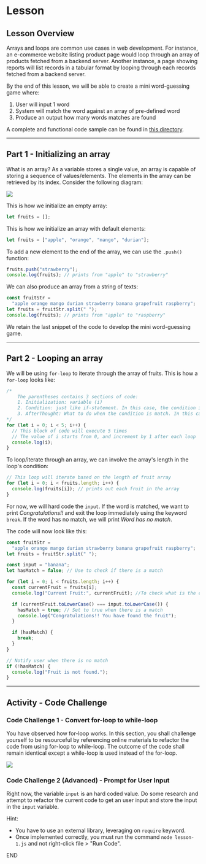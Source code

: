 # Lesson

## Lesson Overview

Arrays and loops are common use cases in web development. For instance, an e-commerce website listing product page would loop through an array of products fetched from a backend server. Another instance, a page showing reports will list records in a tabular format by looping through each records fetched from a backend server.

By the end of this lesson, we will be able to create a mini word-guessing game where:

1. User will input 1 word
2. System will match the word against an array of pre-defined word
3. Produce an output how many words matches are found

A complete and functional code sample can be found in [this directory](./src/lesson).

---

## Part 1 - Initializing an array

What is an array? As a variable stores a single value, an array is capable of storing a sequence of values/elements. The elements in the array can be retrieved by its index. Consider the following diagram:

<img src="./assets/array.png" />

This is how we initialize an empty array:

```js
let fruits = [];
```

This is how we initialize an array with default elements:

```js
let fruits = ["apple", "orange", "mango", "durian"];
```

To add a new element to the end of the array, we can use the `.push()` function:

```js
fruits.push("strawberry");
console.log(fruits); // prints from "apple" to "strawberry"
```

We can also produce an array from a string of texts:

```js
const fruitStr =
  "apple orange mango durian strawberry banana grapefruit raspberry";
let fruits = fruitStr.split(" ");
console.log(fruits); // prints from "apple" to "raspberry"
```

We retain the last snippet of the code to develop the mini word-guessing game.

---

## Part 2 - Looping an array

We will be using `for-loop` to iterate through the array of fruits. This is how a `for-loop` looks like:

```js
/*
    The parentheses contains 3 sections of code:
    1. Initialization: variable (i)
    2. Condition: just like if-statement. In this case, the condition is whether i is less than 5.
    3. AfterThought: What to do when the condition is match. In this case, i is incremented by 1.
*/
for (let i = 0; i < 5; i++) {
  // This block of code will execute 5 times
  // The value of i starts from 0, and increment by 1 after each loop
  console.log(i);
}
```

To loop/iterate through an array, we can involve the array's length in the loop's condition:

```js
// This loop will iterate based on the length of fruit array
for (let i = 0; i < fruits.length; i++) {
  console.log(fruits[i]); // prints out each fruit in the array
}
```

For now, we will hard code the `input`. If the word is matched, we want to print _Congratulations!!_ and exit the loop immediately using the keyword `break`. If the word has no match, we will print _Word has no match_.

The code will now look like this:

```js
const fruitStr =
  "apple orange mango durian strawberry banana grapefruit raspberry";
let fruits = fruitStr.split(" ");

const input = "banana";
let hasMatch = false; // Use to check if there is a match

for (let i = 0; i < fruits.length; i++) {
  const currentFruit = fruits[i];
  console.log("Current Fruit:", currentFruit); //To check what is the current food

  if (currentFruit.toLowerCase() === input.toLowerCase()) {
    hasMatch = true; // Set to true when there is a match
    console.log("Congratulations!! You have found the fruit");
  }

  if (hasMatch) {
    break;
  }
}

// Notify user when there is no match
if (!hasMatch) {
  console.log("Fruit is not found.");
}
```

---

## Activity - Code Challenge

### Code Challenge 1 - Convert for-loop to while-loop

You have observed how for-loop works. In this section, you shall challenge yourself to be resourceful by referencing online materials to refactor the code from using for-loop to while-loop. The outcome of the code shall remain identical except a while-loop is used instead of the for-loop.

<img src="https://static.wixstatic.com/media/c725c5_9339d0a0c9b043e0a6d2fa054eb9e4f8~mv2.jpg/v1/fill/w_640,h_404,al_c,q_80,usm_0.66_1.00_0.01,enc_auto/c725c5_9339d0a0c9b043e0a6d2fa054eb9e4f8~mv2.jpg" />

### Code Challenge 2 (Advanced) - Prompt for User Input

Right now, the variable `input` is an hard coded value. Do some research and attempt to refactor the current code to get an user input and store the input in the `input` variable.

Hint:

- You have to use an external library, leveraging on `require` keyword.
- Once implemented correctly, you must run the command `node lesson-1.js` and not right-click file > "Run Code".

END
